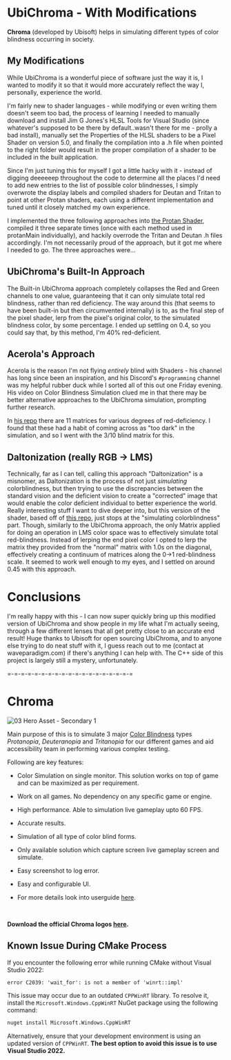 # UbiChroma - With Modifications
**Chroma** (developed by Ubisoft) helps in simulating different types of color blindness occurring in society.

## My Modifications
While UbiChroma is a wonderful piece of software just the way it is, I wanted to modify it so that it would more accurately reflect the way I, personally, experience the world.

I'm fairly new to shader languages - while modifying or even writing them doesn't seem too bad, the process of learning I needed to manually download and install Jim G Jones's HLSL Tools for Visual Studio (since whatever's supposed to be there by default..wasn't there for me - prolly a bad install), manually set the Properties of the HLSL shaders to be a Pixel Shader on version 5.0, and finally the compilation into a .h file when pointed to the right folder would result in the proper compilation of a shader to be included in the built application.

Since I'm just tuning this for myself I got a little hacky with it - instead of digging deeeeeep throughout the code to determine all the places I'd need to add new entries to the list of possible color blindnesses, I simply overwrote the display labels and compiled shaders for Deutan and Tritan to point at other Protan shaders, each using a different implementation and tuned until it closely matched my own experience.

I implemented the three following approaches into [the Protan Shader](https://github.com/agincel/UbiChroma/blob/main/source/shaders/ProtanPixelShader.hlsl), compiled it three separate times (once with each method used in protanMain individually), and hackily overrode the Tritan and Deutan .h files accordingly. I'm not necessarily proud of the approach, but it got me where I needed to go. The three approaches were...

## UbiChroma's Built-In Approach
The Built-in UbiChroma approach completely collapses the Red and Green channels to one value, guaranteeing that it can only simulate total red blindness, rather than red deficiency. The way around this (that seems to have been built-in but then circumvented internally) is to, as the final step of the pixel shader, lerp from the pixel's original color, to the simulated blindness color, by some percentage. I ended up settling on 0.4, so you could say that, by this method, I'm 40% red-deficient.

## Acerola's Approach
Acerola is the reason I'm not flying *entirely* blind with Shaders - his channel has long since been an inspiration, and his Discord's `#programming` channel was my helpful rubber duck while I sorted all of this out one Friday evening. His video on Color Blindness Simulation clued me in that there may be better alternative approaches to the UbiChroma simulation, prompting further research.

In [his repo](https://github.com/GarrettGunnell/Post-Processing/blob/main/Assets/Color%20Blindness/) there are 11 matrices for various degrees of red-deficiency. I found that these had a habit of coming across as "too dark" in the simulation, and so I went with the 3/10 blind matrix for this.

## Daltonization (really RGB -> LMS)
Technically, far as I can tell, calling this approach "Daltonization" is a misnomer, as Daltonization is the process of not just *simulating* colorblindness, but then trying to use the discrepancies between the standard vision and the deficient vision to create a "corrected" image that would enable the color deficient individual to better experience the world. Really interesting stuff I want to dive deeper into, but this version of the shader, based off of [this repo](https://gist.github.com/jcdickinson/580b7fb5cc145cee8740), just stops at the "simulating colorblindness" part. Though, similarly to the UbiChroma approach, the only Matrix applied for doing an operation in LMS color space was to effectively simulate total red-blindness. Instead of lerping the end pixel color I opted to lerp the matrix they provided from the "normal" matrix with 1.0s on the diagonal, effectively creating a continuum of matrices along the 0->1 red-blindness scale. It seemed to work well enough to my eyes, and I settled on around 0.45 with this approach.

# Conclusions
I'm really happy with this - I can now super quickly bring up this modified version of UbiChroma and show people in my life what I'm actually seeing, through a few different lenses that all get pretty close to an accurate end result! Huge thanks to Ubisoft for open sourcing UbiChroma, and to anyone else trying to do neat stuff with it, I guess reach out to me (contact at waveparadigm.com) if there's anything I can help with. The C++ side of this project is largely still a mystery, unfortunately.

=-=-=-=-=-=-=-=-=-=-=-=-=-=-=-=-=-=-=



# Chroma

![03 Hero Asset - Secondary 1](https://github.com/user-attachments/assets/24da16ce-ee0d-42d2-a6c4-d3329086e095)

Main purpose of this is to simulate 3 major [Color Blindness](https://en.wikipedia.org/wiki/Color_blindness) types _Protanopia_, _Deuteranopia_ and _Tritanopia_ for our different games and aid accessibility team in performing various complex testing.

Following are key features:

- Color Simulation on single monitor. This solution works on top of game and can be maximized as per requirement.
- Work on all games. No dependency on any specific game or engine.
- High performance. Able to simulation live gameplay upto 60 FPS.
- Accurate results. 
- Simulation of all type of color blind forms.
- Only available solution which capture screen live gameplay screen and simulate.
- Easy screenshot to log error.
- Easy and configurable UI.




- For more details look into userguide [here](source/Userguide.pdf).
<br/>

**Download the official Chroma logos [here](assets/logos).**

## Known Issue During CMake Process
If you encounter the following error while running CMake without Visual Studio 2022:

```
error C2039: 'wait_for': is not a member of 'winrt::impl'
```

This issue may occur due to an outdated `CPPWinRT` library. To resolve it, install the `Microsoft.Windows.CppWinRT` NuGet package using the following command:

```sh
nuget install Microsoft.Windows.CppWinRT
```

Alternatively, ensure that your development environment is using an updated version of `CPPWinRT`. **The best option to avoid this issue is to use Visual Studio 2022.**
